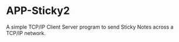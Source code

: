 APP-Sticky2
===========

A simple TCP/IP Client Server program to send Sticky Notes across a TCP/IP network.
